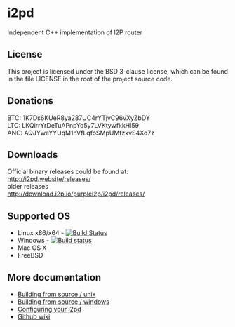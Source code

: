 i2pd
====

Independent C++ implementation of I2P router

License
-------

This project is licensed under the BSD 3-clause license, which can be found in the file
LICENSE in the root of the project source code.

Donations
---------

BTC: 1K7Ds6KUeR8ya287UC4rYTjvC96vXyZbDY  
LTC: LKQirrYrDeTuAPnpYq5y7LVKtywfkkHi59  
ANC: AQJYweYYUqM1nVfLqfoSMpUMfzxvS4Xd7z  

Downloads
------------

Official binary releases could be found at:  
http://i2pd.website/releases/  
older releases  
http://download.i2p.io/purplei2p/i2pd/releases/  

Supported OS
------------

* Linux x86/x64  - [![Build Status](https://travis-ci.org/PurpleI2P/i2pd.svg?branch=openssl)](https://travis-ci.org/PurpleI2P/i2pd)  
* Windows        - [![Build status](https://ci.appveyor.com/api/projects/status/1908qe4p48ff1x23?svg=true)](https://ci.appveyor.com/project/PurpleI2P/i2pd)  
* Mac OS X
* FreeBSD

More documentation
------------------

* [Building from source / unix](docs/build_notes_unix.md)  
* [Building from source / windows](docs/build_notes_windows.md)  
* [Configuring your i2pd](docs/configuration.md)  
* [Github wiki](https://github.com/PurpleI2P/i2pd/wiki/)  
